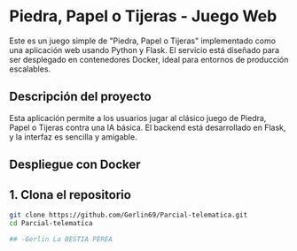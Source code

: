 # Piedra, Papel o Tijeras - Juego Web

Este es un juego simple de "Piedra, Papel o Tijeras" implementado como una aplicación web usando Python y Flask. El servicio está diseñado para ser desplegado en contenedores Docker, ideal para entornos de producción escalables.

## Descripción del proyecto

Esta aplicación permite a los usuarios jugar al clásico juego de Piedra, Papel o Tijeras contra una IA básica. El backend está desarrollado en Flask, y la interfaz es sencilla y amigable.

## Despliegue con Docker

## 1. Clona el repositorio

```bash
git clone https://github.com/Gerlin69/Parcial-telematica.git
cd Parcial-telematica

## -Gerlin La BESTIA PEREA
